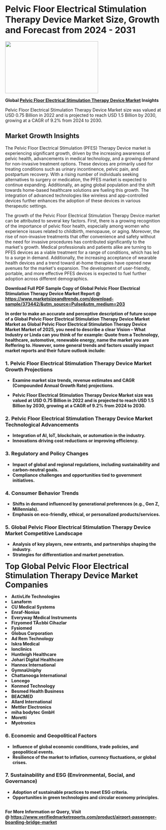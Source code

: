 <H1>Pelvic Floor Electrical Stimulation Therapy Device Market Size, Growth and Forecast from 2024 - 2031</H1><img class="aligncenter size-medium wp-image-584254" src="https://thirdeyenews.in/wp-content/uploads/2024/09/Global-Market-Research-300x168.jpeg" alt="" width="300" height="168" /><p><strong>Global&nbsp;<a href="https://www.marketsizeandtrends.com/download-sample/373442/&amp;utm_source=Pulse&amp;utm_medium=203">Pelvic Floor Electrical Stimulation Therapy Device Market</a> Insights</strong></p><p>Pelvic Floor Electrical Stimulation Therapy Device Market size was valued at USD 0.75 Billion in 2022 and is projected to reach USD 1.5 Billion by 2030, growing at a CAGR of 9.2% from 2024 to 2030.</p><p><h2>Market Growth Insights</h2> <p>The Pelvic Floor Electrical Stimulation (PFES) Therapy Device market is experiencing significant growth, driven by the increasing awareness of pelvic health, advancements in medical technology, and a growing demand for non-invasive treatment options. These devices are primarily used for treating conditions such as urinary incontinence, pelvic pain, and postpartum recovery. With a rising number of individuals seeking alternatives to surgery or medication, the PFES market is expected to continue expanding. Additionally, an aging global population and the shift towards home-based healthcare solutions are fueling this growth. The integration of advanced technologies like wireless and app-controlled devices further enhances the adoption of these devices in various therapeutic settings.</p> <p><strong></strong></p> <p>The growth of the Pelvic Floor Electrical Stimulation Therapy Device market can be attributed to several key factors. First, there is a growing recognition of the importance of pelvic floor health, especially among women who experience issues related to childbirth, menopause, or aging. Moreover, the rise of non-invasive treatments that offer convenience and safety without the need for invasive procedures has contributed significantly to the market's growth. Medical professionals and patients alike are turning to PFES devices as a viable treatment for a range of conditions, which has led to a surge in demand. Additionally, the increasing acceptance of wearable health devices and a trend toward at-home therapies have opened new avenues for the market's expansion. The development of user-friendly, portable, and more effective PFES devices is expected to fuel further adoption across different demographics.</p> <p><strong></p><p><span class=""><strong>Download Full PDF Sample Copy of Global Pelvic Floor Electrical Stimulation Therapy Device Market Report</strong> @ <a href="https://www.marketsizeandtrends.com/download-sample/373442/&amp;utm_source=Pulse&amp;utm_medium=203" target="_blank">https://www.marketsizeandtrends.com/download-sample/373442/&amp;utm_source=Pulse&amp;utm_medium=203</a></span></p><p>In order to make an accurate and perceptive description of future scope of a Global&nbsp;Pelvic Floor Electrical Stimulation Therapy Device Market Market as Global&nbsp;Pelvic Floor Electrical Stimulation Therapy Device Market Market of 2025, you need to describe a clear Vision &ndash; What Industry or Linda can you think of for example: Quote from a Technology, healthcare, automotive, renewable energy, name the market you are Reffering to. However, some general trends and factors usually impact market reports and their future outlook include:</p><h3>1.&nbsp;<strong>Pelvic Floor Electrical Stimulation Therapy Device Market Growth Projections</strong></h3><ul><li>Examine market size trends, revenue estimates and CAGR (Compounded Annual Growth Rate) projections.</li><li><p>Pelvic Floor Electrical Stimulation Therapy Device Market size was valued at USD 0.75 Billion in 2022 and is projected to reach USD 1.5 Billion by 2030, growing at a CAGR of 9.2% from 2024 to 2030.</p></li></ul><h3>2.&nbsp;<strong>Pelvic Floor Electrical Stimulation Therapy Device Market Technological Advancements</strong></h3><ul><li>Integration of AI, IoT, blockchain, or automation in the industry.</li><li>Innovations driving cost reductions or improving efficiency.</li></ul><h3>3.&nbsp;<strong>Regulatory and Policy Changes</strong></h3><ul><li>Impact of global and regional regulations, including sustainability and carbon-neutral goals.</li><li>Compliance challenges and opportunities tied to government initiatives.</li></ul><h3>4.&nbsp;<strong>Consumer Behavior Trends</strong></h3><ul><li>Shifts in demand influenced by generational preferences (e.g., Gen Z, Millennials).</li><li>Emphasis on eco-friendly, ethical, or personalized products/services.</li></ul><h3>5.&nbsp;<strong>Global Pelvic Floor Electrical Stimulation Therapy Device Market Competitive Landscape</strong></h3><ul><li>Analysis of key players, new entrants, and partnerships shaping the industry.</li><li>Strategies for differentiation and market penetration.</li></ul><p data-pm-slice="1 1 []"><span style="color: inherit; font-family: inherit; font-size: 25px;">Top Global Pelvic Floor Electrical Stimulation Therapy Device Market Companies</span></p><div class="" data-test-id=""><p><li>ActivLife Technologies</li><li> Lanaform</li><li> CU Medical Systems</li><li> Enraf-Nonius</li><li> Everyway Medical Instruments</li><li> Fizyomed TÄ±bbi Cihazlar</li><li> Fysiomed</li><li> Globus Corporation</li><li> Ad Rem Technology</li><li> Iskra Medical</li><li> Ionclinics</li><li> Huntleigh Healthcare</li><li> Johari Digital Healthcare</li><li> Hannox International</li><li> GymnaUniphy</li><li> Chattanooga International</li><li> Loncego</li><li> Konmed Technology</li><li> Besmed Health Business</li><li> BEACMED</li><li> Allard International</li><li> Mettler Electronics</li><li> miha bodytec GmbH</li><li> Moretti</li><li> Myotronics</li></p></div><h3>6.&nbsp;<strong>Economic and Geopolitical Factors</strong></h3><ul><li>Influence of global economic conditions, trade policies, and geopolitical events.</li><li>Resilience of the market to inflation, currency fluctuations, or global crises.</li></ul><h3>7.&nbsp;<strong>Sustainability and ESG (Environmental, Social, and Governance)</strong></h3><ul><li>Adoption of sustainable practices to meet ESG criteria.</li><li>Opportunities in green technologies and circular economy principles.</li></ul><h2><strong style="font-size: 14px;">For More Information or Query, Visit @&nbsp;</strong><a style="background-color: #ffffff; font-size: 14px;" href="https://www.marketsizeandtrends.com/report/pelvic-floor-electrical-stimulation-therapy-device-market/" target="_blank">https://www.verifiedmarketreports.com/product/airport-passenger-boarding-bridge-market</a></h2>
